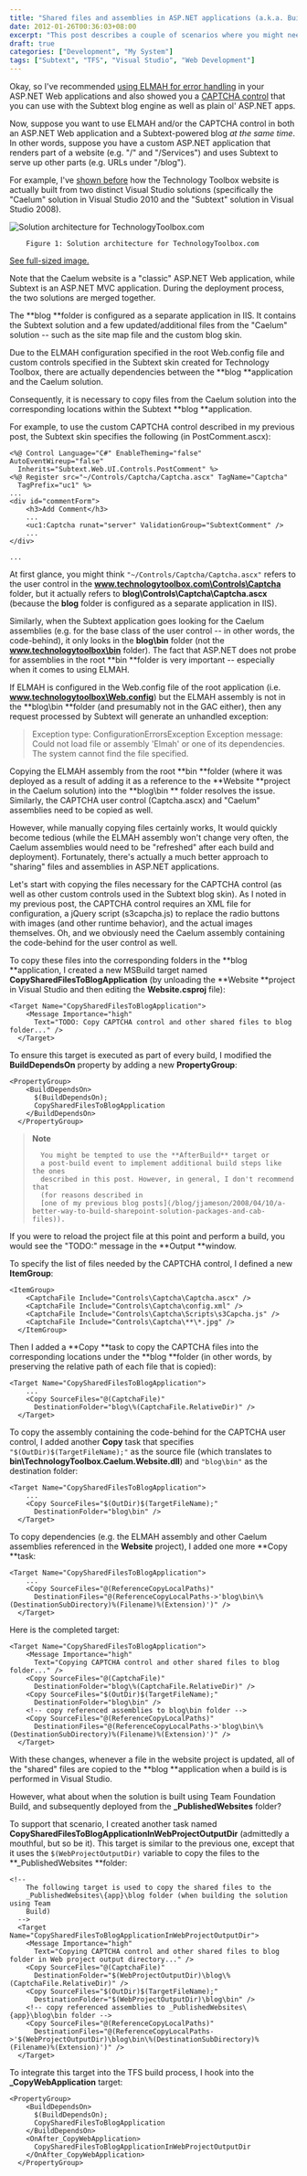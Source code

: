 ```yaml
---
title: "Shared files and assemblies in ASP.NET applications (a.k.a. Building TechnologyToolbox.com, part 17)"
date: 2012-01-26T00:36:03+08:00
excerpt: "This post describes a couple of scenarios where you might need to share files and assemblies within an ASP.NET website, as well as some tricks for making this completely painless (from a development and deployment perspective)."
draft: true
categories: ["Development", "My System"]
tags: ["Subtext", "TFS", "Visual Studio", "Web Development"]
---
```


Okay, so I've recommended [using ELMAH for error handling](/blog/jjameson/2012/01/22/building-technologytoolbox-com-part-14) in your ASP.NET Web applications and also showed you a [CAPTCHA control](/blog/jjameson/2012/01/25/building-technologytoolbox-com-part-16) that you can use with the Subtext blog engine as well as plain ol' ASP.NET apps.

Now, suppose you want to use ELMAH and/or the CAPTCHA control in both an ASP.NET Web application and a Subtext-powered blog *at the same time*. In other words, suppose you have a custom ASP.NET application that renders part of a website (e.g. "/" and "/Services") and uses Subtext to serve up other parts (e.g. URLs under "/blog").

For example, I've [shown before](/blog/jjameson/2011/10/18/introducing-technologytoolbox-com) how the Technology Toolbox website is actually built from two distinct Visual Studio solutions (specifically the "Caelum" solution in Visual Studio 2010 and the "Subtext" solution in Visual Studio 2008).

![Solution architecture for TechnologyToolbox.com](https://www.technologytoolbox.com/blog/images/www_technologytoolbox_com/blog/jjameson/7/r_Technology-Toolbox-Solution-Architecture.jpg)

    	Figure 1: Solution architecture for TechnologyToolbox.com

[See full-sized image.](/blog/images/www_technologytoolbox_com/blog/jjameson/7/o_Technology-Toolbox-Solution-Architecture.jpg)

Note that the Caelum website is a "classic" ASP.NET Web application, while Subtext is an ASP.NET MVC application. During the deployment process, the two solutions are merged together.

The **blog **folder is configured as a separate application in IIS. It contains the Subtext solution and a few updated/additional files from the "Caelum" solution -- such as the site map file and the custom blog skin.

Due to the ELMAH configuration specified in the root Web.config file and custom controls specified in the Subtext skin created for Technology Toolbox, there are actually dependencies between the **blog **application and the Caelum solution.

Consequently, it is necessary to copy files from the Caelum solution into the corresponding locations within the Subtext **blog **application.

For example, to use the custom CAPTCHA control described in my previous post, the Subtext skin specifies the following (in PostComment.ascx):

```
<%@ Control Language="C#" EnableTheming="false" AutoEventWireup="false"
  Inherits="Subtext.Web.UI.Controls.PostComment" %>
<%@ Register src="~/Controls/Captcha/Captcha.ascx" TagName="Captcha"
  TagPrefix="uc1" %>
...
<div id="commentForm">
    <h3>Add Comment</h3>
    ...
    <uc1:Captcha runat="server" ValidationGroup="SubtextComment" />
    ...
</div>
```

```
...
```

At first glance, you might think `"~/Controls/Captcha/Captcha.ascx"` refers to the user control in the **www.technologytoolbox.com\Controls\Captcha** folder, but it actually refers to **blog\Controls\Captcha\Captcha.ascx** (because the **blog** folder is configured as a separate application in IIS).

Similarly, when the Subtext application goes looking for the Caelum assemblies (e.g. for the base class of the user control -- in other words, the code-behind), it only looks in the **blog\bin** folder (not the **www.technologytoolbox\bin** folder). The fact that ASP.NET does not probe for assemblies in the root **bin **folder is very important -- especially when it comes to using ELMAH.

If ELMAH is configured in the Web.config file of the root application (i.e. **www.technologytoolbox\Web.config**) but the ELMAH assembly is not in the **blog\bin **folder (and presumably not in the GAC either), then any request processed by Subtext will generate an unhandled exception:

> Exception type: ConfigurationErrorsException
> Exception message: Could not load file or assembly 'Elmah' or one of its dependencies. The system cannot find the file specified.

Copying the ELMAH assembly from the root **bin **folder (where it was deployed as a result of adding it as a reference to the **Website
**project in the Caelum solution) into the **blog\bin ** folder resolves the issue. Similarly, the CAPTCHA user control (Captcha.ascx) and "Caelum" assemblies need to be copied as well.

However, while manually copying files certainly works, It would quickly become tedious (while the ELMAH assembly won't change very often, the Caelum assemblies would need to be "refreshed" after each build and deployment). Fortunately, there's actually a much better approach to "sharing" files and assemblies in ASP.NET applications.

Let's start with copying the files necessary for the CAPTCHA control (as well as other custom controls used in the Subtext blog skin). As I noted in my previous post, the CAPTCHA control requires an XML file for configuration, a jQuery script (s3capcha.js) to replace the radio buttons with images (and other runtime behavior), and the actual images themselves. Oh, and we obviously need the Caelum assembly containing the code-behind for the user control as well.

To copy these files into the corresponding folders in the **blog
**application, I created a new MSBuild target named **CopySharedFilesToBlogApplication** (by unloading the **Website **project in Visual Studio and then editing the **Website.csproj** file):

```
<Target Name="CopySharedFilesToBlogApplication">
    <Message Importance="high"
      Text="TODO: Copy CAPTCHA control and other shared files to blog folder..." />
  </Target>
```

To ensure this target is executed as part of every build, I modified the **BuildDependsOn** property by adding a new **PropertyGroup**:

```
<PropertyGroup>
    <BuildDependsOn>
      $(BuildDependsOn);
      CopySharedFilesToBlogApplication
    </BuildDependsOn>
  </PropertyGroup>
```

> **Note**
> 
>       You might be tempted to use the **AfterBuild** target or 
>       a post-build event to implement additional build steps like the ones 
>       described in this post. However, in general, I don't recommend that 
>       (for reasons described in
>       [one of my previous blog posts](/blog/jjameson/2008/04/10/a-better-way-to-build-sharepoint-solution-packages-and-cab-files)).

If you were to reload the project file at this point and perform a build, you would see the "TODO:" message in the **Output **window.

To specify the list of files needed by the CAPTCHA control, I defined a new **ItemGroup**:

```
<ItemGroup>
    <CaptchaFile Include="Controls\Captcha\Captcha.ascx" />
    <CaptchaFile Include="Controls\Captcha\config.xml" />
    <CaptchaFile Include="Controls\Captcha\Scripts\s3Capcha.js" />
    <CaptchaFile Include="Controls\Captcha\**\*.jpg" />
  </ItemGroup>
```

Then I added a **Copy **task to copy the CAPTCHA files into the corresponding locations under the **blog **folder (in other words, by preserving the relative path of each file that is copied):

```
<Target Name="CopySharedFilesToBlogApplication">
    ...
    <Copy SourceFiles="@(CaptchaFile)"
      DestinationFolder="blog\%(CaptchaFile.RelativeDir)" />
  </Target>
```

To copy the assembly containing the code-behind for the CAPTCHA user control, I added another **Copy** task that specifies `"$(OutDir)$(TargetFileName);"` as the source file (which translates to **bin\TechnologyToolbox.Caelum.Website.dll**) and `"blog\bin"` as the destination folder:

```
<Target Name="CopySharedFilesToBlogApplication">
    ...
    <Copy SourceFiles="$(OutDir)$(TargetFileName);"
      DestinationFolder="blog\bin" />
  </Target>
```

To copy dependencies (e.g. the ELMAH assembly and other Caelum assemblies referenced in the **Website** project), I added one more **Copy **task:

```
<Target Name="CopySharedFilesToBlogApplication">
    ...
    <Copy SourceFiles="@(ReferenceCopyLocalPaths)"
      DestinationFiles="@(ReferenceCopyLocalPaths->'blog\bin\%(DestinationSubDirectory)%(Filename)%(Extension)')" />
  </Target>
```

Here is the completed target:

```
<Target Name="CopySharedFilesToBlogApplication">
    <Message Importance="high"
      Text="Copying CAPTCHA control and other shared files to blog folder..." />
    <Copy SourceFiles="@(CaptchaFile)"
      DestinationFolder="blog\%(CaptchaFile.RelativeDir)" />
    <Copy SourceFiles="$(OutDir)$(TargetFileName);"
      DestinationFolder="blog\bin" />
    <!-- copy referenced assemblies to blog\bin folder -->
    <Copy SourceFiles="@(ReferenceCopyLocalPaths)"
      DestinationFiles="@(ReferenceCopyLocalPaths->'blog\bin\%(DestinationSubDirectory)%(Filename)%(Extension)')" />
  </Target>
```

With these changes, whenever a file in the website project is updated, all of the "shared" files are copied to the **blog **application when a build is is performed in Visual Studio.

However, what about when the solution is built using Team Foundation Build, and subsequently deployed from the **\_PublishedWebsites** folder?

To support that scenario, I created another task named **CopySharedFilesToBlogApplicationInWebProjectOutputDir** (admittedly a mouthful, but so be it). This target is similar to the previous one, except that it uses the `$(WebProjectOutputDir)` variable to copy the files to the **\_PublishedWebsites **folder:

```
<!--
    The following target is used to copy the shared files to the
    _PublishedWebsites\{app}\blog folder (when building the solution using Team
    Build)
  -->
  <Target Name="CopySharedFilesToBlogApplicationInWebProjectOutputDir">
    <Message Importance="high"
      Text="Copying CAPTCHA control and other shared files to blog folder in Web project output directory..." />
    <Copy SourceFiles="@(CaptchaFile)"
      DestinationFolder="$(WebProjectOutputDir)\blog\%(CaptchaFile.RelativeDir)" />
    <Copy SourceFiles="$(OutDir)$(TargetFileName);"
      DestinationFolder="$(WebProjectOutputDir)\blog\bin" />
    <!-- copy referenced assemblies to _PublishedWebsites\{app}\blog\bin folder -->
    <Copy SourceFiles="@(ReferenceCopyLocalPaths)"
      DestinationFiles="@(ReferenceCopyLocalPaths->'$(WebProjectOutputDir)\blog\bin\%(DestinationSubDirectory)%(Filename)%(Extension)')" />
  </Target>
```

To integrate this target into the TFS build process, I hook into the **\_CopyWebApplication** target:

```
<PropertyGroup>
    <BuildDependsOn>
      $(BuildDependsOn);
      CopySharedFilesToBlogApplication
    </BuildDependsOn>
    <OnAfter_CopyWebApplication>
      CopySharedFilesToBlogApplicationInWebProjectOutputDir
    </OnAfter_CopyWebApplication>
  </PropertyGroup>
```

